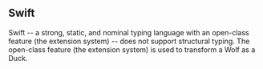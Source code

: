 
## Swift

Swift -- a strong, static, and nominal typing language with an open-class feature (the extension system) -- does not support structural typing. The open-class feature (the extension system) is used to transform a Wolf as a Duck.